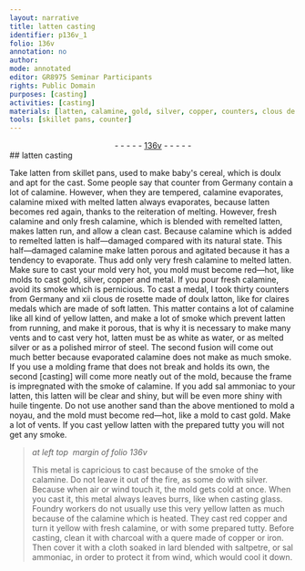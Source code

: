 ```yaml
---
layout: narrative
title: latten casting
identifier: p136v_1
folio: 136v
annotation: no
author:
mode: annotated
editor: GR8975 Seminar Participants
rights: Public Domain
purposes: [casting]
activities: [casting]
materials: [latten, calamine, gold, silver, copper, counters, clous de rosette, doulx latton, sal ammoniac, huile tingente, sand, noyau, charcoal, iron, lard, saltpetre]
tools: [skillet pans, counter]
---
```


 <div class="folio" align="center">- - - - - <a href="http://gallica.bnf.fr/ark:/12148/btv1b10500001g/f278.image" target="_blank">136v</a> - - - - - </div> 
## <span class="material">latten</span> casting 

  <span class="activity"></span> 
 Take <span class="material">latten</span> from <span class="tool">skillet pans</span>, used to make baby's cereal, which is doulx and apt for the cast. Some people say that <span class="tool">counter</span> from <span class="place">Germany</span> contain a lot of <span class="material">calamine</span>. However, when they are tempered, <span class="material">calamine</span> evaporates, <span class="material">calamine</span> mixed with melted <span class="material">latten</span> always evaporates, because <span class="material">latten</span> becomes red again, thanks to the reiteration of melting. However, fresh <span class="material">calamine</span> and only fresh <span class="material">calamine</span>, which is blended with remelted <span class="material">latten</span>, makes <span class="material">latten</span> run, and allow a clean cast. Because <span class="material">calamine</span> which is added to remelted <span class="material">latten</span> is half—damaged compared with its natural state. This half—damaged <span class="material">calamine</span> make <span class="material">latten</span> porous and agitated because it has a tendency to evaporate. Thus add only very fresh <span class="material">calamine</span> to melted <span class="material">latten</span>. Make sure to cast your mold very hot, you mold must become red—hot, like molds to cast <span class="material">gold</span>, <span class="material">silver</span>, <span class="material">copper</span> and metal. If you pour fresh <span class="material">calamine</span>, avoid its smoke which is pernicious. To cast a medal, I took thirty <span class="material">counters</span> from <span class="place">Germany</span> and xii <span class="material">clous de rosette</span> made of <span class="material">doulx latton</span>, like for claires medals which are made of soft <span class="material">latten</span>. This matter contains a lot of <span class="material">calamine</span> like all kind of yellow <span class="material">latten</span>, and make a lot of smoke which prevent <span class="material">latten</span> from running, and make it porous, that is why it is necessary to make many vents and to cast very hot, latten must be as white as water, or as melted <span class="material">silver</span> or as a polished mirror of steel. The second fusion will come out much better because evaporated <span class="material">calamine</span> does not make as much smoke. If you use a molding frame that does not break and holds its own, the second [casting] will come more neatly out of the mold, because the frame is impregnated with the smoke of <span class="material">calamine</span>. If you add <span class="material">sal ammoniac</span> to your <span class="material">latten</span>, this latten will be clear and shiny, but will be even more shiny with <span class="material">huile tingente</span>. Do not use another <span class="material">sand</span> than the above mentioned to mold a <span class="material">noyau</span>, and the mold must become red—hot, like a mold to cast <span class="material">gold</span>. Make a lot of vents. If you cast yellow <span class="material">latten</span> with the prepared tutty you will not get any smoke. 
 
> *at left top  margin of folio 136v*
> 
>  This metal is capricious to cast because of the smoke of the calamine. Do not leave it out of the fire, as some do with silver. Because when air or wind touch it, the mold gets cold at once. When you cast it, this metal always leaves burrs, like when casting glass. <span class="profession">Foundry workers</span> do not usually use this very yellow latten as much because of the calamine which is heated. They cast red <span class="material">copper</span> and turn it yellow with fresh <span class="material">calamine</span>, or with some prepared tutty. Before casting, clean it with <span class="material">charcoal</span> with a quere made of <span class="material">copper</span> or <span class="material">iron</span>. Then cover it with a cloth soaked in <span class="material">lard</span> blended with <span class="material">saltpetre</span>, or <span class="material">sal ammoniac</span>, in order to protect it from wind, which would cool it down. 
 